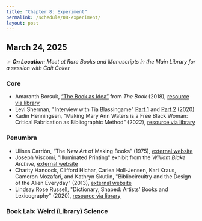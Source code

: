 ```yaml
---
title: "Chapter 8: Experiment"
permalink: /schedule/08-experiment/
layout: post
---
```


## March 24, 2025

☞ _**On Location**: Meet at Rare Books and Manuscripts in the Main Library for a session with Cait Coker_

### Core

+ Amaranth Borsuk, [“The Book as Idea”](https://ebookcentral.proquest.com/lib/uiuc/reader.action?docID=5376610&ppg=129) from _The Book_ (2018), [resource via library](https://ebookcentral.proquest.com/lib/uiuc/detail.action?docID=5376610)
+ Levi Sherman, "Interview with Tia Blassingame" [Part 1](https://artistsbookreviews.com/2020/12/26/interview-with-tia-blassingame-part-1-of-2/) and [Part 2](https://artistsbookreviews.com/2020/12/27/interview-with-tia-blassingame-part-2-of-2/) (2020)
+ Kadin Henningsen, "Making Mary Ann Waters is a Free Black Woman: Critical Fabrication as Bibliographic Method" (2022), [resource via library](https://muse-jhu-edu.proxy2.library.illinois.edu/pub/27/article/899737)

### Penumbra

+ Ulises Carrión, “The New Art of Making Books” (1975), [external website](https://www.serraglia.com/wp-content/uploads/2018/05/Ulises-Carrion-The-New-Art-of-Making-Books1.pdf)
+ Joseph Viscomi, "Illuminated Printing" exhibit from the _William Blake Archive_, [external website](http://www.blakearchive.org/exhibit/illuminatedprinting)
+ Charity Hancock, Clifford Hichar, Carlea Holl-Jensen, Kari Kraus, Cameron Mozafari, and Kathryn Skutlin, "Bibliocircuitry and the Design of the Alien Everyday" (2013), [external website](https://scholarworks.iu.edu/journals/index.php/textual/article/view/5051/4649)
+ Lindsay Rose Russell, "Dictionary, Shaped: Artists' Books and Lexicography" (2020), [resource via library](https://muse-jhu-edu.proxy2.library.illinois.edu/article/775920)

### Book Lab: Weird (Library) Science